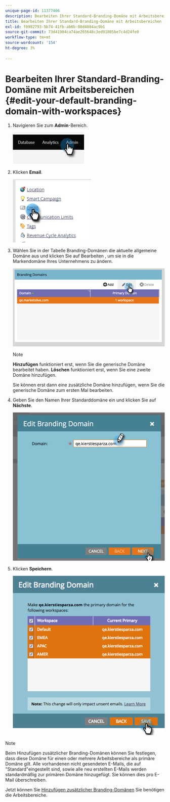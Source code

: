```yaml
---
unique-page-id: 11377406
description: Bearbeiten Ihrer Standard-Branding-Domäne mit Arbeitsbereichen - Marketo-Dokumente - Produktdokumentation
title: Bearbeiten Ihrer Standard-Branding-Domäne mit Arbeitsbereichen
exl-id: f0982793-5b74-41fb-ab6b-08d4084ac9b1
source-git-commit: 73d41904ca74ae265648c3ed91805be7c4d24fe0
workflow-type: tm+mt
source-wordcount: '154'
ht-degree: 3%

---
```


# Bearbeiten Ihrer Standard-Branding-Domäne mit Arbeitsbereichen {#edit-your-default-branding-domain-with-workspaces}

1. Navigieren Sie zum **Admin**-Bereich.

   ![](assets/edit-your-default-branding-domain-with-workspaces-1.png)

1. Klicken **Email**.

   ![](assets/edit-your-default-branding-domain-with-workspaces-2.png)

1. Wählen Sie in der Tabelle Branding-Domänen die aktuelle allgemeine Domäne aus und klicken Sie auf Bearbeiten , um sie in die Markendomäne Ihres Unternehmens zu ändern.

   ![](assets/edit-your-default-branding-domain-with-workspaces-3.png)

   >[!NOTE]
   >
   >**Hinzufügen** funktioniert erst, wenn Sie die generische Domäne bearbeitet haben. **Löschen** funktioniert erst, wenn Sie eine zweite Domäne hinzufügen.
   >
   >Sie können erst dann eine zusätzliche Domäne hinzufügen, wenn Sie die generische Domäne zum ersten Mal bearbeiten.

1. Geben Sie den Namen Ihrer Standarddomäne ein und klicken Sie auf **Nächste**.

   ![](assets/edit-your-default-branding-domain-with-workspaces-4.png)

1. Klicken **Speichern**.

   ![](assets/edit-your-default-branding-domain-with-workspaces-5.png)

>[!NOTE]
>
>Beim Hinzufügen zusätzlicher Branding-Domänen können Sie festlegen, dass diese Domäne für einen oder mehrere Arbeitsbereiche als primäre Domäne gilt. Alle vorhandenen nicht gesendeten E-Mails, die auf &quot;Standard&quot;eingestellt sind, sowie alle neu erstellten E-Mails werden standardmäßig zur primären Domäne hinzugefügt. Sie können dies pro E-Mail überschreiben.

Jetzt können Sie [Hinzufügen zusätzlicher Branding-Domänen](/help/marketo/product-docs/administration/email-setup/add-multiple-branding-domains/add-an-additional-branding-domain-with-workspaces.md) Sie benötigen die Arbeitsbereiche.
